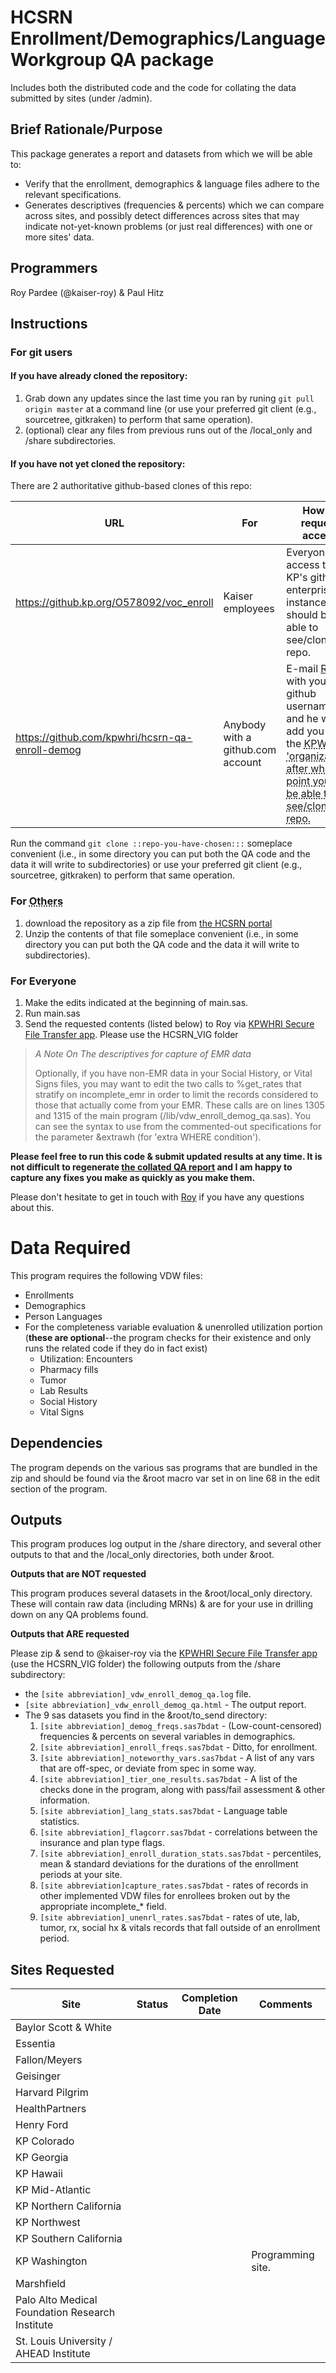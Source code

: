 # HCSRN Enrollment/Demographics/Language Workgroup QA package
Includes both the distributed code and the code for collating the data submitted by sites (under /admin).
## Brief Rationale/Purpose
This package generates a report and datasets from which we will be able to:

* Verify that the enrollment, demographics & language files adhere to the relevant specifications.
* Generates descriptives (frequencies & percents) which we can compare across sites, and possibly detect differences across sites that may indicate not-yet-known problems (or just real differences) with one or more sites' data.

## Programmers
Roy Pardee (@kaiser-roy) & Paul Hitz

## Instructions

### For git users

#### If you have already cloned the repository:

1. Grab down any updates since the last time you ran by runing ```git pull origin master``` at a command line (or use your preferred git client (e.g., sourcetree, gitkraken) to perform that same operation).
2. (optional) clear any files from previous runs out of the /local_only and /share subdirectories.

#### If you have not yet cloned the repository:

There are 2 authoritative github-based clones of this repo:

|URL | For | How to request access|
|----|-----|----------------------|
|https://github.kp.org/O578092/voc_enroll | Kaiser employees | Everyone with access to KP's github enterprise instance should be able to see/clone this repo.|
|https://github.com/kpwhri/hcsrn-qa-enroll-demog | Anybody with a github.com account| E-mail [Roy](mailto:roy.e.pardee@kp.org) with your github username and he will add you to the <abbr title = "Kaiser Permanente Washington Health Research Institute">KPWHRI<abbr> 'organization', after which point you will be able to see/clone this repo.|

Run the command ```git clone ::repo-you-have-chosen:::``` someplace convenient (i.e., in some directory you can put both the QA code and the data it will write to subdirectories) or use your preferred git client (e.g., sourcetree, gitkraken) to perform that same operation.

### For <abbr title = "<cough>losers</cough>">Others<abbr>

1. download the repository as a zip file from [the HCSRN portal](https://www.hcsrnalfresco.org/#/favorite/libraries/c52a9ea9-5476-42f2-9a5d-8fe18a8106b9/(viewer:view/13dc5a14-4caa-4058-ade6-305c40238afa)?location=%2Ffavorite%2Flibraries%2Fc52a9ea9-5476-42f2-9a5d-8fe18a8106b9)
2. Unzip the contents of that file someplace convenient (i.e., in some directory you can put both the QA code and the data it will write to subdirectories).

### For Everyone

1. Make the edits indicated at the beginning of main.sas.
1. Run main.sas
2. Send the requested contents (listed below) to Roy via [KPWHRI Secure File Transfer app](http://projects.kpwashingtonresearch.org/sft/). Please use the HCSRN_VIG folder

> _A Note On The descriptives for capture of EMR data_
>
> Optionally, if you have non-EMR data in your Social History, or Vital Signs files, you may want to edit the two calls to %get_rates that stratify on incomplete_emr in order to limit the records considered to those that actually come from your EMR. These calls are on lines 1305 and 1315 of the main program (/lib/vdw_enroll_demog_qa.sas). You can see the syntax to use from the commented-out specifications for the parameter &extrawh (for 'extra WHERE condition').

**Please feel free to run this code & submit updated results at any time. It is not difficult to regenerate [the collated QA report](https://www.hcsrn.org/share/page/site/VDW/document-details?nodeRef=workspace://SpacesStore/4be65d3a-c4c0-4952-92d1-d1ba6264e1b4) and I am happy to capture any fixes you make as quickly as you make them.**

Please don't hesitate to get in touch with [Roy](mailto:roy.e.pardee@kp.org) if you have any questions about this.

# Data Required
This program requires the following VDW files:

* Enrollments
* Demographics
* Person Languages
* For the completeness variable evaluation & unenrolled utilization portion (**these are optional**--the program checks for their existence and only runs the related code if they do in fact exist)
    * Utilization: Encounters
    * Pharmacy fills
    * Tumor
    * Lab Results
    * Social History
    * Vital Signs

## Dependencies
The program depends on the various sas programs that are bundled in the zip and should be found via the &root macro var set in on line 68 in the edit section of the program.

## Outputs
This program produces log output in the /share directory, and several other outputs to that and the /local_only directories, both under &root.

**Outputs that are NOT requested**

This program produces several datasets in the &root/local_only directory.  These will contain raw data (including MRNs) & are for your use in drilling down on any QA problems found.

**Outputs that ARE requested**

Please zip & send to @kaiser-roy via the [KPWHRI Secure File Transfer app](http://projects.kpwashingtonresearch.org/sft/) (use the HCSRN_VIG folder) the following outputs from the /share subdirectory:

* the ```[site abbreviation]_vdw_enroll_demog_qa.log``` file.
* ```[site abbreviation]_vdw_enroll_demog_qa.html``` - The output report.
* The 9 sas datasets you find in the &root/to_send directory:
    1. ```[site abbreviation]_demog_freqs.sas7bdat``` - (Low-count-censored) frequencies & percents on several variables in demographics.
    1. ```[site abbreviation]_enroll_freqs.sas7bdat``` - Ditto, for enrollment.
    1. ```[site abbreviation]_noteworthy_vars.sas7bdat``` - A list of any vars that are off-spec, or deviate from spec in some way.
    1. ```[site abbreviation]_tier_one_results.sas7bdat``` - A list of the checks done in the program, along with pass/fail assessment & other information.
    1. ```[site abbreviation]_lang_stats.sas7bdat``` - Language table statistics.
    1. ```[site abbreviation]_flagcorr.sas7bdat``` - correlations between the insurance and plan type flags.
    1. ```[site abbreviation]_enroll_duration_stats.sas7bdat``` - percentiles, mean & standard deviations for the durations of the enrollment periods at your site.
    1. ```[site abbreviation]capture_rates.sas7bdat``` - rates of records in other implemented VDW files for enrollees broken out by the appropriate incomplete_* field.
    1. ```[site abbreviation]_unenrl_rates.sas7bdat``` - rates of ute, lab, tumor, rx, social hx & vitals records that fall outside of an enrollment period.

Sites Requested
----------------

| Site | Status | Completion Date | Comments |
| ---- | ------ | --------------- | -------- |
| Baylor Scott & White |  |  |  |
| Essentia |  |  |  |
| Fallon/Meyers |  |  |  |
| Geisinger |  |  |  |
| Harvard Pilgrim | |  |  |
| HealthPartners | |  |  |
| Henry Ford |  |  |  |
| KP Colorado |  |  |  |
| KP Georgia |  |  |  |
| KP Hawaii |  |  |  |
| KP Mid-Atlantic |  |  |  |
| KP Northern California |  |  |  |
| KP Northwest |  | | |
| KP Southern California |  |  |  |
| KP Washington |  |  | Programming site. |
| Marshfield |  |  | |
| Palo Alto Medical Foundation Research Institute |  |  |
| St. Louis University / AHEAD Institute |  |  |

